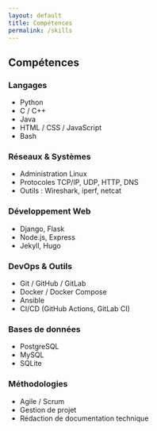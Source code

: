 ```yaml
---
layout: default
title: Compétences
permalink: /skills
---
```


## Compétences

### Langages

- Python
- C / C++
- Java
- HTML / CSS / JavaScript
- Bash

### Réseaux & Systèmes

- Administration Linux
- Protocoles TCP/IP, UDP, HTTP, DNS
- Outils : Wireshark, iperf, netcat

### Développement Web

- Django, Flask
- Node.js, Express
- Jekyll, Hugo

### DevOps & Outils

- Git / GitHub / GitLab
- Docker / Docker Compose
- Ansible
- CI/CD (GitHub Actions, GitLab CI)

### Bases de données

- PostgreSQL
- MySQL
- SQLite

### Méthodologies

- Agile / Scrum
- Gestion de projet
- Rédaction de documentation technique
